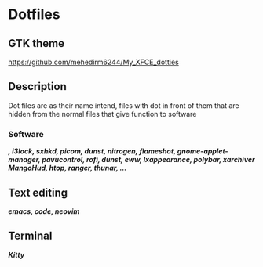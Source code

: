 # Dotfiles

## GTK theme
https://github.com/mehedirm6244/My_XFCE_dotties

## Description

Dot files are as their name intend, files with dot in front of them that are hidden from the normal files that give function to software

### Software

***, i3lock, sxhkd, picom, dunst, nitrogen, flameshot, gnome-applet-manager, pavucontrol, rofi, dunst, eww, lxappearance, polybar, xarchiver MangoHud, htop, ranger, thunar, ...***

## Text editing
***emacs, code, neovim***

## Terminal 
***Kitty*** 



